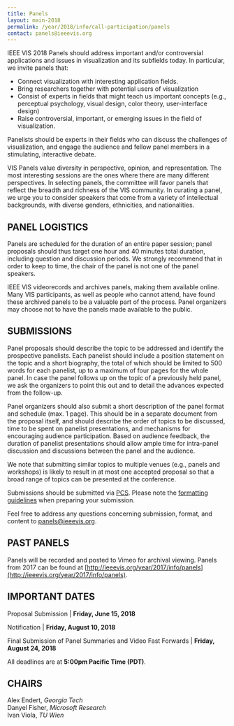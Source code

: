 ```yaml
---
title: Panels
layout: main-2018
permalink: /year/2018/info/call-participation/panels
contact: panels@ieeevis.org
---
```


IEEE VIS 2018 Panels should address important and/or controversial applications and issues in visualization and its subfields today. In particular, we invite panels that:
* Connect visualization with interesting application fields.
* Bring researchers together with potential users of visualization
* Consist of experts in fields that might teach us important concepts (e.g., perceptual psychology, visual design, color theory, user-interface design)
* Raise controversial, important, or emerging issues in the field of visualization.
 
Panelists should be experts in their fields who can discuss the challenges of visualization, and engage the audience and fellow panel members in a stimulating, interactive debate. 

VIS Panels value diversity in perspective, opinion, and representation. The most interesting sessions are the ones where there are many different perspectives. In selecting panels, the committee will favor panels that reflect the breadth and richness of the VIS community.  In curating a panel, we urge you to consider speakers that come from a variety of intellectual backgrounds, with diverse genders, ethnicities, and nationalities.

## PANEL LOGISTICS
Panels are scheduled for the duration of an entire paper session; panel proposals should thus target one hour and 40 minutes total duration, including question and discussion periods. We strongly recommend that in order to keep to time, the chair of the panel is not one of the panel speakers.

IEEE VIS videorecords and archives panels, making them available online. Many VIS participants, as well as people who cannot attend, have found these archived panels to be a valuable part of the process. Panel organizers may choose not to have the panels made available to the public.

## SUBMISSIONS
Panel proposals should describe the topic to be addressed and identify the prospective panelists. Each panelist should include a position statement on the topic and a short biography, the total of which should be limited to 500 words for each panelist, up to a maximum of four pages for the whole panel. In case the panel follows up on the topic of a previously held panel, we ask the organizers to point this out and to detail the advances expected from the follow-up. 

Panel organizers should also submit a short description of the panel format and schedule (max. 1 page). This should be in a separate document from the proposal itself, and should describe the order of topics to be discussed, time to be spent on panelist presentations, and mechanisms for encouraging audience participation. Based on audience feedback, the duration of panelist presentations should allow ample time for intra-panel discussion and discussions between the panel and the audience.

We note that submitting similar topics to multiple venues (e.g., panels and workshops) is likely to result in at most one accepted proposal so that a broad range of topics can be presented at the conference.

Submissions should be submitted via [PCS](http://new.precisionconference.com/vgtc/). Please note the [formatting guidelines](http://junctionpublishing.org/vgtc/Tasks/camera.html) when preparing your submission. 

Feel free to address any questions concerning submission, format, and content to [panels@ieeevis.org](mailto:panels@ieeevis.org).

## PAST PANELS
Panels will be recorded and posted to Vimeo for archival viewing. Panels from 2017 can be found at [http://ieeevis.org/year/2017/info/panels](http://ieeevis.org/year/2017/info/panels).

## IMPORTANT DATES
Proposal Submission               | **Friday, June 15, 2018**

Notification                      | **Friday, August 10, 2018**

Final Submission of Panel Summaries and Video Fast Forwards       | **Friday, August 24, 2018**

All deadlines are at **5:00pm Pacific Time (PDT)**.

## CHAIRS

Alex Endert, *Georgia Tech*  
Danyel Fisher, *Microsoft Research*  
Ivan Viola, *TU Wien*  
